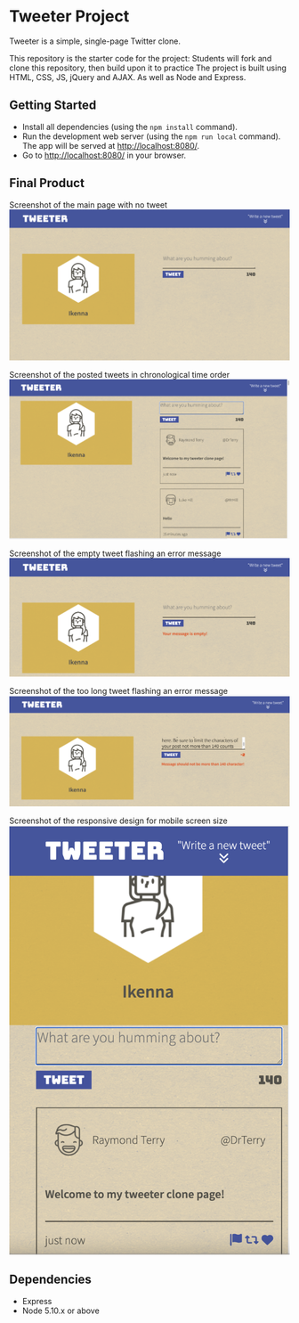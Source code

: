 # Tweeter Project

Tweeter is a simple, single-page Twitter clone.

This repository is the starter code for the project: Students will fork and clone this repository, then build upon it to practice
The project is built using HTML, CSS, JS, jQuery and AJAX. As well as Node and Express.

## Getting Started

- Install all dependencies (using the `npm install` command).
- Run the development web server (using the `npm run local` command). The app will be served at <http://localhost:8080/>.
- Go to <http://localhost:8080/> in your browser.

## Final Product
Screenshot of the main page with no tweet
!["Screenshot of the main page with no tweet"](./public/images/main-tweet-page.png)

Screenshot of the posted tweets in chronological time order
!["Screenshot of the posted tweets in chronological time order"](./public/images/tweets-page.png)

Screenshot of the empty tweet flashing an error message
!["Screenshot of the empty tweet flashing an error message"](./public/images/empty-tweet.png)

Screenshot of the too long tweet flashing an error message
!["Screenshot of the too long tweet flashing an error message"](./public/images/many-counts.png)

Screenshot of the responsive design for mobile screen size
!["Screenshot of the responsive design for mobile screen size"](./public/images/responsive-design1.png)

## Dependencies

- Express
- Node 5.10.x or above